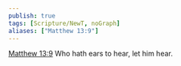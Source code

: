 ```yaml
---
publish: true
tags: [Scripture/NewT, noGraph]
aliases: ["Matthew 13:9"]
---
```

[Matthew 13:9](https://churchofjesuschrist.org/study/scriptures/nt/matt/13?lang=eng&id=p9#p9) Who hath ears to hear, let him hear.
